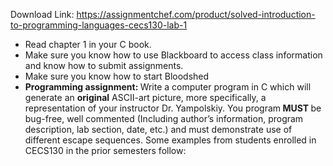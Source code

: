 Download Link: https://assignmentchef.com/product/solved-introduction-to-programming-languages-cecs130-lab-1
<br>
<ul>

 <li>Read chapter 1 in your C book.</li>

 <li>Make sure you know how to use Blackboard to access class information and know how to submit assignments.</li>

 <li>Make sure you know how to start Bloodshed</li>

 <li><strong>Programming assignment: </strong>Write a computer program in C which will generate an <strong>original</strong> ASCII-art picture, more specifically, a representation of your instructor Dr. Yampolskiy. You program<strong> MUST </strong>be bug-free, well commented (Including author’s information, program description, lab section, date, etc.) and must demonstrate use of different escape sequences. Some examples from students enrolled in CECS130 in the prior semesters follow:</li>

</ul>








